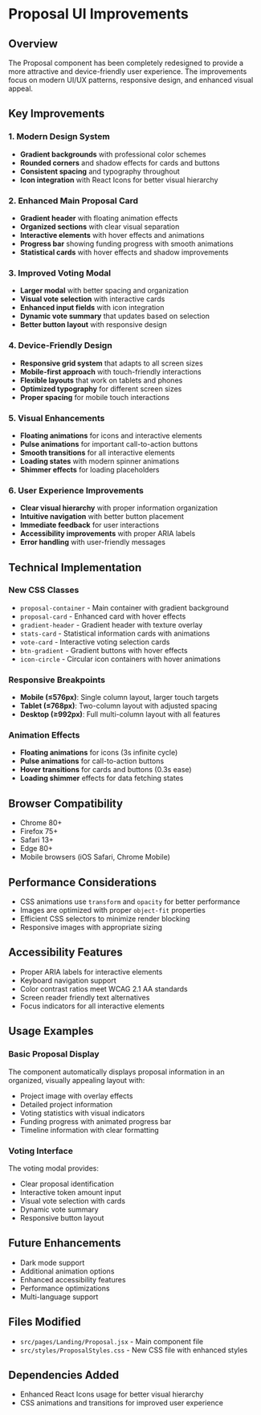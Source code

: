 # Proposal UI Improvements

## Overview
The Proposal component has been completely redesigned to provide a more attractive and device-friendly user experience. The improvements focus on modern UI/UX patterns, responsive design, and enhanced visual appeal.

## Key Improvements

### 1. **Modern Design System**
- **Gradient backgrounds** with professional color schemes
- **Rounded corners** and shadow effects for cards and buttons
- **Consistent spacing** and typography throughout
- **Icon integration** with React Icons for better visual hierarchy

### 2. **Enhanced Main Proposal Card**
- **Gradient header** with floating animation effects
- **Organized sections** with clear visual separation
- **Interactive elements** with hover effects and animations
- **Progress bar** showing funding progress with smooth animations
- **Statistical cards** with hover effects and shadow improvements

### 3. **Improved Voting Modal**
- **Larger modal** with better spacing and organization
- **Visual vote selection** with interactive cards
- **Enhanced input fields** with icon integration
- **Dynamic vote summary** that updates based on selection
- **Better button layout** with responsive design

### 4. **Device-Friendly Design**
- **Responsive grid system** that adapts to all screen sizes
- **Mobile-first approach** with touch-friendly interactions
- **Flexible layouts** that work on tablets and phones
- **Optimized typography** for different screen sizes
- **Proper spacing** for mobile touch interactions

### 5. **Visual Enhancements**
- **Floating animations** for icons and interactive elements
- **Pulse animations** for important call-to-action buttons
- **Smooth transitions** for all interactive elements
- **Loading states** with modern spinner animations
- **Shimmer effects** for loading placeholders

### 6. **User Experience Improvements**
- **Clear visual hierarchy** with proper information organization
- **Intuitive navigation** with better button placement
- **Immediate feedback** for user interactions
- **Accessibility improvements** with proper ARIA labels
- **Error handling** with user-friendly messages

## Technical Implementation

### New CSS Classes
- `proposal-container` - Main container with gradient background
- `proposal-card` - Enhanced card with hover effects
- `gradient-header` - Gradient header with texture overlay
- `stats-card` - Statistical information cards with animations
- `vote-card` - Interactive voting selection cards
- `btn-gradient` - Gradient buttons with hover effects
- `icon-circle` - Circular icon containers with hover animations

### Responsive Breakpoints
- **Mobile (≤576px)**: Single column layout, larger touch targets
- **Tablet (≤768px)**: Two-column layout with adjusted spacing
- **Desktop (≥992px)**: Full multi-column layout with all features

### Animation Effects
- **Floating animations** for icons (3s infinite cycle)
- **Pulse animations** for call-to-action buttons
- **Hover transitions** for cards and buttons (0.3s ease)
- **Loading shimmer** effects for data fetching states

## Browser Compatibility
- Chrome 80+
- Firefox 75+
- Safari 13+
- Edge 80+
- Mobile browsers (iOS Safari, Chrome Mobile)

## Performance Considerations
- CSS animations use `transform` and `opacity` for better performance
- Images are optimized with proper `object-fit` properties
- Efficient CSS selectors to minimize render blocking
- Responsive images with appropriate sizing

## Accessibility Features
- Proper ARIA labels for interactive elements
- Keyboard navigation support
- Color contrast ratios meet WCAG 2.1 AA standards
- Screen reader friendly text alternatives
- Focus indicators for all interactive elements

## Usage Examples

### Basic Proposal Display
The component automatically displays proposal information in an organized, visually appealing layout with:
- Project image with overlay effects
- Detailed project information
- Voting statistics with visual indicators
- Funding progress with animated progress bar
- Timeline information with clear formatting

### Voting Interface
The voting modal provides:
- Clear proposal identification
- Interactive token amount input
- Visual vote selection with cards
- Dynamic vote summary
- Responsive button layout

## Future Enhancements
- Dark mode support
- Additional animation options
- Enhanced accessibility features
- Performance optimizations
- Multi-language support

## Files Modified
- `src/pages/Landing/Proposal.jsx` - Main component file
- `src/styles/ProposalStyles.css` - New CSS file with enhanced styles

## Dependencies Added
- Enhanced React Icons usage for better visual hierarchy
- CSS animations and transitions for improved user experience